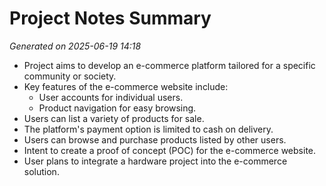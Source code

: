 # Project Notes Summary

*Generated on 2025-06-19 14:18*

- Project aims to develop an e-commerce platform tailored for a specific community or society.
- Key features of the e-commerce website include:
  - User accounts for individual users.
  - Product navigation for easy browsing.
- Users can list a variety of products for sale.
- The platform's payment option is limited to cash on delivery.
- Users can browse and purchase products listed by other users.
- Intent to create a proof of concept (POC) for the e-commerce website.
- User plans to integrate a hardware project into the e-commerce solution.